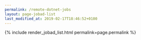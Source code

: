 ```yaml
---
permalink: /remote-dotnet-jobs
layout: page-jobad-list
last_modified_at: 2019-02-17T18:46:52+0100
---
```

{% include render_jobad_list.html permalink=page.permalink %}

